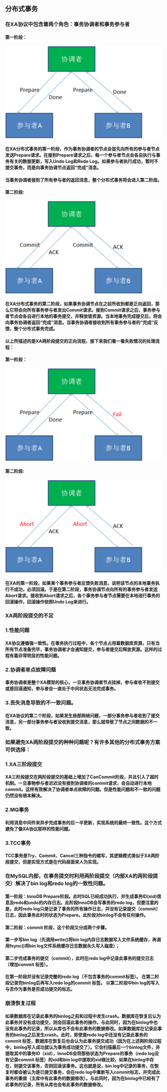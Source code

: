 ##  分布式事务
### 在XA协议中包含着两个角色：事务协调者和事务参与者
####  第一阶段：
![](../../../resources/mysql/1.png)
####  在XA分布式事务的第一阶段，作为事务协调者的节点会首先向所有的参与者节点发送Prepare请求。在接到Prepare请求之后，每一个参与者节点会各自执行与事务有关的数据更新，写入Undo Log和Redo Log。如果参与者执行成功，暂时不提交事务，而是向事务协调节点返回“完成”消息。
####  当事务协调者接到了所有参与者的返回消息，整个分布式事务将会进入第二阶段。
####  第二阶段:
![](../../../resources/mysql/2.png)
####  在XA分布式事务的第二阶段，如果事务协调节点在之前所收到都是正向返回，那么它将会向所有事务参与者发出Commit请求。接到Commit请求之后，事务参与者节点会各自进行本地的事务提交，并释放锁资源。当本地事务完成提交后，将会向事务协调者返回“完成”消息。当事务协调者接收到所有事务参与者的“完成”反馈，整个分布式事务完成。
####  以上所描述的是XA两阶段提交的正向流程，接下来我们看一看失败情况的处理流程：
####  第一阶段：
![](../../../resources/mysql/3.png)
####  第二阶段:
![](../../../resources/mysql/4.png)
####  在XA的第一阶段，如果某个事务参与者反馈失败消息，说明该节点的本地事务执行不成功，必须回滚。于是在第二阶段，事务协调节点向所有的事务参与者发送Abort请求。接收到Abort请求之后，各个事务参与者节点需要在本地进行事务的回滚操作，回滚操作依照Undo Log来进行。
### XA两阶段提交的不足
### 1.性能问题
####  XA协议遵循强一致性。在事务执行过程中，各个节点占用着数据库资源，只有当所有节点准备完毕，事务协调者才会通知提交，参与者提交后释放资源。这样的过程有着非常明显的性能问题。
### 2.协调者单点故障问题
####  事务协调者是整个XA模型的核心，一旦事务协调者节点挂掉，参与者收不到提交或是回滚通知，参与者会一直处于中间状态无法完成事务。
### 3.丢失消息导致的不一致问题。
####  在XA协议的第二个阶段，如果发生局部网络问题，一部分事务参与者收到了提交消息，另一部分事务参与者没收到提交消息，那么就导致了节点之间数据的不一致。
### 如果避免XA两阶段提交的种种问题呢？有许多其他的分布式事务方案可供选择：
### 1.XA三阶段提交
####  XA三阶段提交在两阶段提交的基础上增加了CanCommit阶段，并且引入了超时机制。一旦事物参与者迟迟没有接到协调者的commit请求，会自动进行本地commit。这样有效解决了协调者单点故障的问题。但是性能问题和不一致的问题仍然没有根本解决。
### 2.MQ事务
####  利用消息中间件来异步完成事务的后一半更新，实现系统的最终一致性。这个方式避免了像XA协议那样的性能问题。
### 3.TCC事务
####  TCC事务是Try、Commit、Cancel三种指令的缩写，其逻辑模式类似于XA两阶段提交，但是实现方式是在代码层面来人为实现。
### 在MySQL内部，在事务提交时利用两阶段提交（内部XA的两阶段提交）解决了bin log和redo log的一致性问题。
####  第一阶段：InnoDB Prepare阶段。此时SQL已经成功执行，并生成事务ID(xid)信息及redo和undo的内存日志。此阶段InnoDB会写事务的redo log，但要注意的是，此时redo log只是记录了事务的所有操作日志，并没有记录提交（commit）日志，因此事务此时的状态为Prepare。此阶段对binlog不会有任何操作。
####  第二阶段：commit 阶段，这个阶段又分成两个步骤。
####  第一步写bin log（先调用write()将bin log内存日志数据写入文件系统缓存，再调用fsync()将bin log文件系统缓存日志数据永久写入磁盘）；
####  第二步完成事务的提交（commit），此时在redo log中记录此事务的提交日志（增加commit 标签）。
####  在第一阶段并没有记录完整的redo log（不包含事务的commit标签）。 在第二阶段记录完binlog后再写入redo log的commit 标签。 以第二阶段中bin log的写入与否作为事务是否成功提交的标志。
### 崩溃恢复过程
####  如果数据库在记录此事务的binlog之前和过程中发生crash。数据库在恢复后认为此事务并没有成功提交，则会回滚此事务的操作。与此同时，因为在binlog中也没有此事务的记录，所以从库也不会有此事务的数据修改。如果数据库在记录此事务的binlog之后发生crash。此时，即使是redo log中还没有记录此事务的commit 标签，数据库在恢复后也会认为此事务提交成功（因为在上述两阶段过程中，binlog写入成功就认为事务成功提交了）。它会扫描最后一个binlog文件，并提取其中的事务ID（xid），InnoDB会将那些状态为Prepare的事务（redo log没有记录commit 标签）的xid和bin log中提取的xid做比较，如果在binlog中存在，则提交该事务，否则回滚该事务。这也就是说，bin log中记录的事务，在恢复时都会被认为是已提交事务，会在redo log中重新写入commit标志，并完成此事务的重做（主库中有此事务的数据修改）。与此同时，因为在binlog中已经有了此事务的记录，所有从库也会有此事务的数据修改。